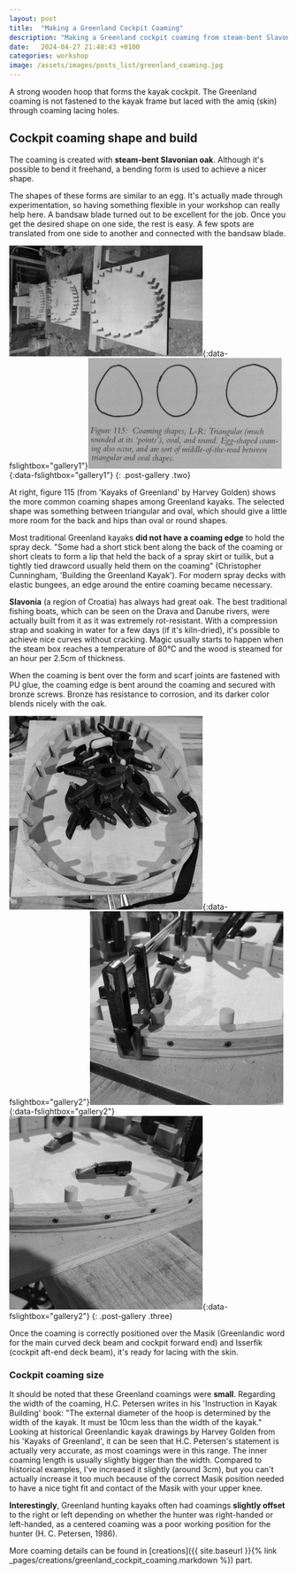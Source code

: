 ```yaml
---
layout: post
title:  "Making a Greenland Cockpit Coaming"
description: "Making a Greenland cockpit coaming from steam-bent Slavonian oak"
date:   2024-04-27 21:48:43 +0100
categories: workshop
image: /assets/images/posts_list/greenland_coaming.jpg
---
```

A strong wooden hoop that forms the kayak cockpit. The Greenland coaming is not fastened to the kayak frame but laced with the amiq (skin) through coaming lacing holes.

## Cockpit coaming shape and build

The coaming is created with <strong>steam-bent Slavonian oak</strong>. Although it's possible to bend it freehand, a bending form is used to achieve a nicer shape.

The shapes of these forms are similar to an egg. It's actually made through experimentation, so having something flexible in your workshop can really help here. A bandsaw blade turned out to be excellent for the job. Once you get the desired shape on one side, the rest is easy. A few spots are translated from one side to another and connected with the bandsaw blade.

[![greenland_coaming_bending_form](/assets/images/posts/greenland-coaming/greenland_coaming_bending_form_s.jpg)](/assets/images/posts/greenland-coaming/greenland_coaming_bending_form.jpg){:data-fslightbox="gallery1"}[![greenland_coaming_bending_form](/assets/images/posts/greenland-coaming/coaming_types_s.jpg)](/assets/images/posts/greenland-coaming/coaming_types.jpg){:data-fslightbox="gallery1"}
{: .post-gallery .two}

At right, figure 115 (from 'Kayaks of Greenland' by Harvey Golden) shows the more common coaming shapes among Greenland kayaks. The selected shape was something between triangular and oval, which should give a little more room for the back and hips than oval or round shapes.

Most traditional Greenland kayaks <strong>did not have a coaming edge</strong> to hold the spray deck. "Some had a short stick bent along the back of the coaming or short cleats to form a lip that held the back of a spray skirt or tuilik, but a tightly tied drawcord usually held them on the coaming" (Christopher Cunningham, 'Building the Greenland Kayak'). For modern spray decks with elastic bungees, an edge around the entire coaming became necessary.

<strong>Slavonia</strong> (a region of Croatia) has always had great oak. The best traditional fishing boats, which can be seen on the Drava and Danube rivers, were actually built from it as it was extremely rot-resistant.
With a compression strap and soaking in water for a few days (if it's kiln-dried), it's possible to achieve nice curves without cracking.
Magic usually starts to happen when the steam box reaches a temperature of 80°C and the wood is steamed for an hour per 2.5cm of thickness.

When the coaming is bent over the form and scarf joints are fastened with PU glue, the coaming edge is bent around the coaming and secured with bronze screws. Bronze has resistance to corrosion, and its darker color blends nicely with the oak. 

[![greenland_coaming_bending_form](/assets/images/posts/greenland-coaming/greenland_coaming_s.jpg)](/assets/images/posts/greenland-coaming/greenland_coaming.jpg){:data-fslightbox="gallery2"}[![greenland_coaming_bending_form](/assets/images/posts/greenland-coaming/greenland_coaming_edge_s.jpg)](/assets/images/posts/greenland-coaming/greenland_coaming_edge.jpg){:data-fslightbox="gallery2"}[![greenland_coaming_bending_form](/assets/images/posts/greenland-coaming/greenland_coaming_edge_02_s.jpg)](/assets/images/posts/greenland-coaming/greenland_coaming_edge_02.jpg){:data-fslightbox="gallery2"}
{: .post-gallery .three}

Once the coaming is correctly positioned over the Masik (Greenlandic word for the main curved deck beam and cockpit forward end) and Isserfik (cockpit aft-end deck beam), it's ready for lacing with the skin.

### Cockpit coaming size

It should be noted that these Greenland coamings were <strong>small</strong>. Regarding the width of the coaming, H.C. Petersen writes in his 'Instruction in Kayak Building' book: "The external diameter of the hoop is determined by the width of the kayak. It must be 10cm less than the width of the kayak." Looking at historical Greenlandic kayak drawings by Harvey Golden from his 'Kayaks of Greenland', it can be seen that H.C. Petersen's statement is actually very accurate, as most coamings were in this range.
The inner coaming length is usually slightly bigger than the width. Compared to historical examples, I've increased it slightly (around 3cm), but you can't actually increase it too much because of the correct Masik position needed to have a nice tight fit and contact of the Masik with your upper knee.

<strong>Interestingly</strong>, Greenland hunting kayaks often had coamings <strong>slightly offset</strong> to the right or left depending on whether the hunter was right-handed or left-handed, as a centered coaming was a poor working position for the hunter (H. C. Petersen, 1986).

More coaming details can be found in [creations]({{ site.baseurl }}{% link _pages/creations/greenland_cockpit_coaming.markdown %}) part.

